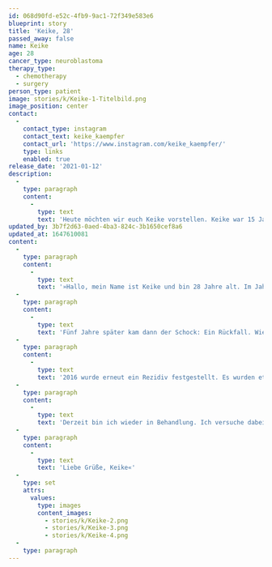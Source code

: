 ```yaml
---
id: 068d90fd-e52c-4fb9-9ac1-72f349e583e6
blueprint: story
title: 'Keike, 28'
passed_away: false
name: Keike
age: 28
cancer_type: neuroblastoma
therapy_type:
  - chemotherapy
  - surgery
person_type: patient
image: stories/k/Keike-1-Titelbild.png
image_position: center
contact:
  -
    contact_type: instagram
    contact_text: keike_kaempfer
    contact_url: 'https://www.instagram.com/keike_kaempfer/'
    type: links
    enabled: true
release_date: '2021-01-12'
description:
  -
    type: paragraph
    content:
      -
        type: text
        text: 'Heute möchten wir euch Keike vorstellen. Keike war 15 Jahre alt, als sie zum ersten Mal erkrankte. Heute arbeitet sie als Verwaltungsfachangstellte. Neue Kraft und Energie zieht sie aus Urlauben, Ausflügen, der Fotografie und Handball. Vielen Dank für deine Geschichte liebe Keike und ganz viel Kraft für deine Therapie.'
updated_by: 3b7f2d63-0aed-4ba3-824c-3b1650cef8a6
updated_at: 1647610081
content:
  -
    type: paragraph
    content:
      -
        type: text
        text: '»Hallo, mein Name ist Keike und bin 28 Jahre alt. Im Jahr 2008 wurde bei mir mit 15 Jahren ein Neuroblastom entdeckt. Nach mehreren Chemotherapien und Operationen – darunter eine Not-OP – war ich krebsfrei.'
  -
    type: paragraph
    content:
      -
        type: text
        text: 'Fünf Jahre später kam dann der Schock: Ein Rückfall. Wieder eine Operation.'
  -
    type: paragraph
    content:
      -
        type: text
        text: '2016 wurde erneut ein Rezidiv festgestellt. Es wurden etwa 18 Monate lang verschiedene Behandlungen durchgeführt. Allerdings wurde auch 2019 und 2020 wieder etwas festgestellt.'
  -
    type: paragraph
    content:
      -
        type: text
        text: 'Derzeit bin ich wieder in Behandlung. Ich versuche dabei Behandlung, Job, Freizeit, Freunde und Familie unter einen Hut zu bekommen. Ich genieße jeden Moment, den Alltag und die kleinen besonderen Augenblicke, welche einem Kraft für die weitere Behandlung geben. Immer nach dem Motto: ›Gib alles, aber niemals auf 💪🙂‹'
  -
    type: paragraph
    content:
      -
        type: text
        text: 'Liebe Grüße, Keike«'
  -
    type: set
    attrs:
      values:
        type: images
        content_images:
          - stories/k/Keike-2.png
          - stories/k/Keike-3.png
          - stories/k/Keike-4.png
  -
    type: paragraph
---
```

